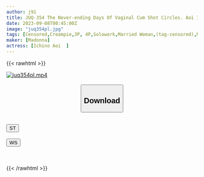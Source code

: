 ```yaml
---
author: j91
title: JUQ-354 The Never-ending Days Of Vaginal Cum Shot Circles. Aoi Ichino
date: 2023-09-08T00:45:00Z
image: "juq354pl.jpg"
tags: [Censored,Creampie,3P, 4P,Solowork,Married Woman,(tag-censored),Mature Woman	 ]
maker: [Madonna]
actress: [Ichino Aoi  ]
---
```



{{< rawhtml >}}

<div class="video" data-videoid="8W2ZXPbDwXtoqea">
    <a href="javascript:;">
        <img src="https://my.j91.asia/posts/juq354pl/juq354pl.jpg" width="WIDTH" height="HEIGHT" alt="juq354pl.mp4" loading="lazy">
    </a>
</div>

<script type="text/javascript" src="https://j91.asia/asset/on-demand-st.js"></script>

<br>
  <link rel="stylesheet" href="https://j91.asia/asset/bs5.css">
  
  <center>
  <button class="btn btn-primary" type="button" data-bs-toggle="collapse" data-bs-target=".multi-collapse" aria-expanded="false" aria-controls="multiCollapseExample1 multiCollapseExample2"><h2>Download</h2></button></center>
</p>
<div class="row">
  <div class="col">
    <div class="collapse multi-collapse" id="multiCollapseExample1">
      <div class="card card-body">
	      	      <br>
<div class="buttons">  
<a href="https://streamtape.to/v/8W2ZXPbDwXtoqea"><button class="btn-hover color-3"><i class="fa fa-download"></i> ST</button></a></div>
    </div>
  </div>
</div>
  <div class="col">
    <div class="collapse multi-collapse" id="multiCollapseExample2">
      <div class="card card-body">
	      <br>
<div class="buttons">
    <a href="https://wolfstream.tv/uqsedn2tsrnj"><button class="btn-hover color-9"><i class="fa fa-download"></i> WS</button></a></div>
<br><br>
      </div>
    </div>
  </div>
</div>

{{< /rawhtml >}}
